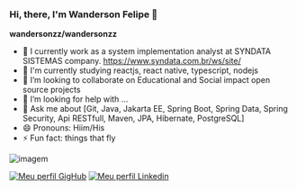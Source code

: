 ### Hi, there, I'm Wanderson Felipe 👋


**wandersonzz/wandersonzz** 


- 🔭 I currently work as a system implementation analyst at SYNDATA SISTEMAS company. https://www.syndata.com.br/ws/site/
- 🌱 I'm currently studying reactjs, react native, typescript, nodejs
- 👯 I’m looking to collaborate on Educational and Social impact open source projects
- 🤔 I’m looking for help with ...
- 💬 Ask me about [Git, Java, Jakarta EE, Spring Boot, Spring Data, Spring Security, Api RESTfull, Maven, JPA, Hibernate, PostgreSQL]
- 😄 Pronouns: Hiim/His
- ⚡ Fun fact: things that fly


![imagem](https://github-readme-stats.vercel.app/api?username=wandersonzz&show_icons=true&theme=radical)

[![Meu perfil GigHub](https://img.shields.io/twitter/url?style=social)](https://twitter.com/WandersonFelyp)
[![Meu perfil Linkedin](https://img.shields.io/github/followers/Wandersonzz?styles=flat&labelColor=0D0D0D&logo=Linkedin&Color=white)](https://www.linkedin.com/in/wanderson-felipe-soares-4a7027101/)


